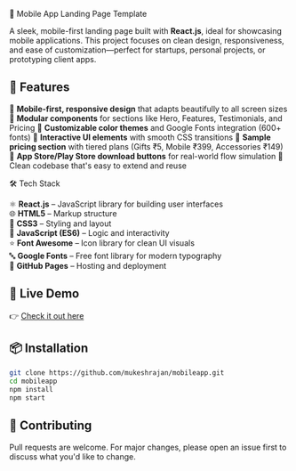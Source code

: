 📱 Mobile App Landing Page Template

A sleek, mobile-first landing page built with **React.js**, ideal for showcasing mobile applications. This project focuses on clean design, responsiveness, and ease of customization—perfect for startups, personal projects, or prototyping client apps.

## 🌟 Features

 🔹 **Mobile-first, responsive design** that adapts beautifully to all screen sizes
 🔹 **Modular components** for sections like Hero, Features, Testimonials, and Pricing
 🔹 **Customizable color themes** and Google Fonts integration (600+ fonts)
 🔹 **Interactive UI elements** with smooth CSS transitions
 🔹 **Sample pricing section** with tiered plans (Gifts ₹5, Mobile ₹399, Accessories ₹149)
 🔹 **App Store/Play Store download buttons** for real-world flow simulation
 🔹 Clean codebase that's easy to extend and reuse

🛠 Tech Stack  

⚛️ **React.js** – JavaScript library for building user interfaces  
🌐 **HTML5** – Markup structure  
🎨 **CSS3** – Styling and layout  
🧠 **JavaScript (ES6)** – Logic and interactivity  
⭐ **Font Awesome** – Icon library for clean UI visuals  
🔤 **Google Fonts** – Free font library for modern typography  
🚀 **GitHub Pages** – Hosting and deployment


## 🚀 Live Demo

👉 [Check it out here](https://mukeshrajan.github.io/mobileapp/)

## 📦 Installation

```bash
git clone https://github.com/mukeshrajan/mobileapp.git
cd mobileapp
npm install
npm start
```

## 🤝 Contributing

Pull requests are welcome. For major changes, please open an issue first to discuss what you'd like to change.


